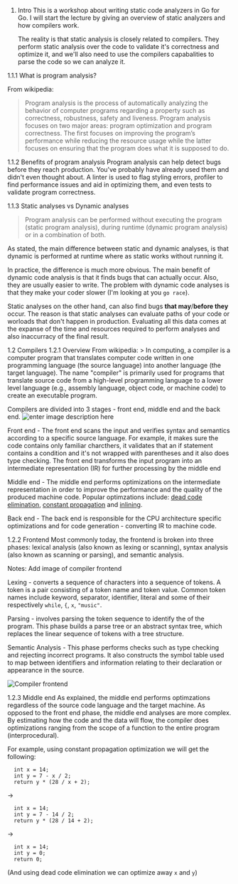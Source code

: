 1. Intro
	This is a workshop about writing static code analyzers in Go for Go. I will start the lecture by giving an overview of static analyzers and how compilers work. 

	The reality is that static analysis is closely related to compilers. They perform static analysis over the code to validate it's correctness and optimize it, and we'll also need to use the compilers capabalities to parse the code so we can analyze it.
	
1.1.1 What is program analysis?
	
From wikipedia:

> Program analysis is the process of automatically analyzing the behavior of computer programs regarding a property such as correctness, robustness, safety and liveness. Program analysis focuses on two major areas: program optimization and program correctness. The first focuses on improving the program’s performance while reducing the resource usage while the latter focuses on ensuring that the program does what it is supposed to do.

	
	
1.1.2 Benefits of program analysis
		Program analysis can help detect bugs before they reach production. You've probably have already used them and didn't even thought about. A linter is used to flag styling errors, profiler to find performance issues and aid in optimizing them, and even tests to validate program correctness. 
		
1.1.3 Static analyses vs Dynamic analyses

> Program analysis can be performed without executing the program (static program analysis), during runtime (dynamic program analysis) or in a combination of both.

As stated, the main difference between static and dynamic analyses, is that dynamic is performed at runtime where as static works without running it.

In practice, the difference is much more obvious. The main benefit of dynamic code analysis is that it finds bugs that can actually occur. Also, they are usually easier to write. The problem with dynamic code analyses is that they make your coder slower (I'm looking at you `go race`). 

Static analyses on the other hand, can also find bugs **that may**/**before they** occur. The reason is that static analyses can evaluate paths of your code or worloads that don't happen in production. Evaluating all this data comes at the expanse of the time and resources required to perform analyses and also inaccurracy of the final result.

1.2 Compilers
			1.2.1 Overview
		 From wikipedia:
		> In computing, a compiler is a computer program that translates computer code written in one programming language (the source language) into another language (the target language). The name "compiler" is primarily used for programs that translate source code from a high-level programming language to a lower level language (e.g., assembly language, object code, or machine code) to create an executable program.

Compilers are divided into 3 stages - front end, middle end and the back end.
![enter image description here](https://upload.wikimedia.org/wikipedia/commons/thumb/c/cc/Compiler_design.svg/1100px-Compiler_design.svg.png)

Front end - The front end scans the input and verifies syntax and semantics according to a specific source language. For example, it makes sure the code contains only familiar charcthers, it validates that an if statement contains a condition and it's not wrapped with parentheses and it also does type checking.
The front end transforms the input program into an intermediate representation (IR) for further processing by the middle end

Middle end - The middle end performs optimizations on the intermediate representation in order to improve the performance and the quality of the produced machine code. Popular optimzations include: [dead code elimination](https://en.wikipedia.org/wiki/Dead_code_elimination), [constant propagation](https://en.wikipedia.org/wiki/Constant_folding) and [inlining](https://en.wikipedia.org/wiki/Inline_expansion). 

Back end - The back end is responsible for the CPU architecture specific optimizations and for code generation - converting IR to machine code.

1.2.2 Frontend
	Most commonly today, the frontend is broken into three phases: lexical analysis (also known as lexing or scanning), syntax analysis (also known as scanning or parsing), and semantic analysis.

Notes: Add image of compiler frontend

Lexing - converts a sequence of characters into a sequence of tokens. A token is a pair consisting of a token name and token value. Common token names include keyword, separator, identifier, literal	and some of their respectively `while`, `{`, `x`, `"music"`.

Parsing - involves parsing the token sequence to identify the of the program. This phase builds a parse tree or an abstract syntax tree, which replaces the linear sequence of tokens with a tree structure.

Semantic Analysis - This phase performs checks such as type checking and rejecting incorrect programs. It also constructs the symbol table used to map between identifiers and information relating to their declaration or appearance in the source.

![Compiler frontend](https://upload.wikimedia.org/wikipedia/commons/5/5b/Xxx_Scanner_and_parser_example_for_C.gif)

1.2.3 Middle end
		As explained, the middle end performs optimzations regardless of the source code language and the target machine. As opposed to the front end phase, the middle end analyses are more complex. By estimating how the code and the data will flow, the compiler does optimizations ranging from the scope of a function to  the entire program (interprocedural). 

For example, using constant propagation optimization we will get the following: 
```
  int x = 14;
  int y = 7 - x / 2;
  return y * (28 / x + 2);
```
->
```
  int x = 14;
  int y = 7 - 14 / 2;
  return y * (28 / 14 + 2);
```
->
```
  int x = 14;
  int y = 0;
  return 0;
```
(And using dead code elimination we can optimize away `x` and `y`)